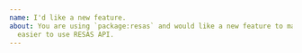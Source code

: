 ```yaml
---
name: I'd like a new feature.
about: You are using `package:resas` and would like a new feature to make it
  easier to use RESAS API.
---
```


<!--
  Please describe the feature you'd like to see us implement along with a use
  case.
-->
